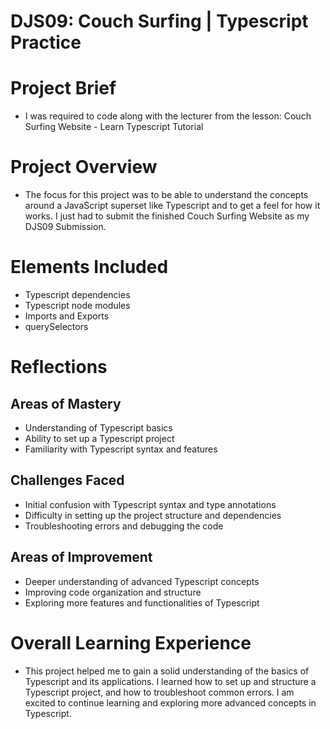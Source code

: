 # DJS09: Couch Surfing | Typescript Practice

# Project Brief
- I was required to code along with the lecturer from the lesson:  Couch Surfing Website - Learn Typescript Tutorial

# Project Overview
- The focus for this project was to be able to understand the concepts around a JavaScript superset like Typescript and to get a feel for how it works. I just had to submit the finished Couch Surfing Website as my DJS09 Submission. 

# Elements Included
- Typescript dependencies
- Typescript node modules
- Imports and Exports
- querySelectors

# Reflections

## Areas of Mastery
- Understanding of Typescript basics
- Ability to set up a Typescript project
- Familiarity with Typescript syntax and features

## Challenges Faced
- Initial confusion with Typescript syntax and type annotations
- Difficulty in setting up the project structure and dependencies
- Troubleshooting errors and debugging the code

## Areas of Improvement
- Deeper understanding of advanced Typescript concepts
- Improving code organization and structure
- Exploring more features and functionalities of Typescript

# Overall Learning Experience
- This project helped me to gain a solid understanding of the basics of Typescript and its applications. I learned how to set up and structure a Typescript project, and how to troubleshoot common errors. I am excited to continue learning and exploring more advanced concepts in Typescript.


